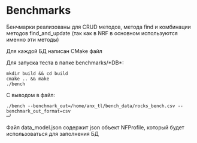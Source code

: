 # Benchmarks
Бенчмарки реализованы для CRUD методов, метода find и комбинации методов find_and_update (так как в NRF в основном используются именно эти методы)

Для каждой БД написан CMake файл

Для запуска теста в папке benchmarks/\*DB\*:
```
mkdir build && cd build
cmake .. && make
./bench
```
С выводом в файл:
```
./bench --benchmark_out=/home/anx_tl/bench_data/rocks_bench.csv --benchmark_out_format=csv                                                                                                               ─╯
```

Файл data_model.json содержит json объект NFProfile, который будет использоваться для заполнения БД
